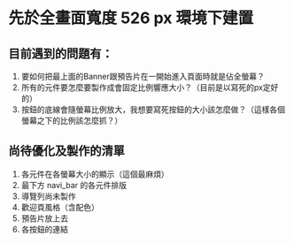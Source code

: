 # 先於全畫面寬度 526 px 環境下建置

## 目前遇到的問題有：

1. 要如何把最上面的Banner跟預告片在一開始進入頁面時就是佔全螢幕？
2. 所有的元件要怎麼要製作成會固定比例響應大小？（目前是以寫死的px定好的）
3. 按鈕的底線會隨螢幕比例放大，我想要寫死按鈕的大小該怎麼做？（這樣各個螢幕之下的比例該怎麼抓？）

## 尚待優化及製作的清單
1. 各元件在各螢幕大小的顯示（這個最麻煩）
2. 最下方 navi_bar 的各元件排版
3. 導覽列尚未製作
4. 歡迎頁風格（含配色）
5. 預告片放上去
6. 各按鈕的連結